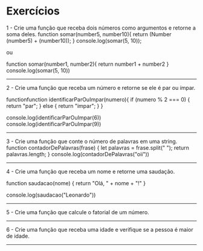 # Exercícios

1 - Crie uma função que receba dois números como argumentos e retorne a soma deles.
function somar(number5, number10){
  return (Number (number5) + (number10));
}
console.log(somar(5, 10));

ou

function somar(number1, number2){
  return number1 + number2
}
console.log(somar(5, 10))

------------------------------------

2 - Crie uma função que receba um número e retorne se ele é par ou ímpar.

functionfunction identificarParOuImpar(numero){
  if (numero % 2 === 0) {
    return "par";
  } else {
    return "impar";
  }
}

console.log(identificarParOuImpar(6))
console.log(identificarParOuImpar(9))

------------------------------------

3 - Crie uma função que conte o número de palavras em uma string.
function contadorDePalavras(frase) {
  let palavras = frase.split(" ");
  return palavras.length;
}
console.log(contadorDePalavras("oii"))

------------------------------------

4 - Crie uma função que receba um nome e retorne uma saudação.

function saudacao(nome) {
  return "Olá, " + nome + "!"
}

console.log(saudacao("Leonardo"))

------------------------------------

5 - Crie uma função que calcule o fatorial de um número.

------------------------------------

6 - Crie uma função que receba uma idade e verifique se a pessoa é maior de idade.


------------------------------------
